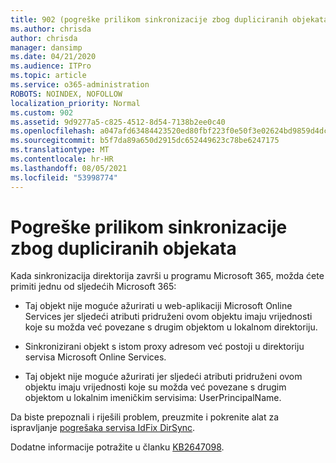 ```yaml
---
title: 902 (pogreške prilikom sinkronizacije zbog dupliciranih objekata)
ms.author: chrisda
author: chrisda
manager: dansimp
ms.date: 04/21/2020
ms.audience: ITPro
ms.topic: article
ms.service: o365-administration
ROBOTS: NOINDEX, NOFOLLOW
localization_priority: Normal
ms.custom: 902
ms.assetid: 9d9277a5-c825-4512-8d54-7138b2ee0c40
ms.openlocfilehash: a047afd63484423520ed80fbf223f0e50f3e02624bd9859d4dcbbd94cf23143f
ms.sourcegitcommit: b5f7da89a650d2915dc652449623c78be6247175
ms.translationtype: MT
ms.contentlocale: hr-HR
ms.lasthandoff: 08/05/2021
ms.locfileid: "53998774"
---
```

# <a name="sync-errors-due-to-duplicate-objects"></a>Pogreške prilikom sinkronizacije zbog dupliciranih objekata

Kada sinkronizacija direktorija završi u programu Microsoft 365, možda ćete primiti jednu od sljedećih Microsoft 365:

- Taj objekt nije moguće ažurirati u web-aplikaciji Microsoft Online Services jer sljedeći atributi pridruženi ovom objektu imaju vrijednosti koje su možda već povezane s drugim objektom u lokalnom direktoriju.

- Sinkronizirani objekt s istom proxy adresom već postoji u direktoriju servisa Microsoft Online Services.

- Taj objekt nije moguće ažurirati jer sljedeći atributi pridruženi ovom objektu imaju vrijednosti koje su možda već povezane s drugim objektom u lokalnim imeničkim servisima: UserPrincipalName.

Da biste prepoznali i riješili problem, preuzmite i pokrenite alat za ispravljanje [pogrešaka servisa IdFix DirSync](https://github.com/Microsoft/idfix).

Dodatne informacije potražite u članku [KB2647098](https://support.microsoft.com/help/2647098/duplicate-or-invalid-attributes-prevent-directory-synchronization-in-o).
